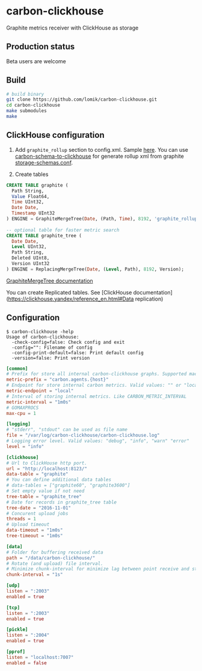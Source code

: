 # carbon-clickhouse
Graphite metrics receiver with ClickHouse as storage

## Production status
Beta users are welcome

## Build
```sh
# build binary
git clone https://github.com/lomik/carbon-clickhouse.git
cd carbon-clickhouse
make submodules
make
```

## ClickHouse configuration

1. Add `graphite_rollup` section to config.xml. Sample [here](https://github.com/yandex/ClickHouse/blob/master/dbms/src/Server/config.xml#L168). You can use [carbon-schema-to-clickhouse](https://github.com/bzed/carbon-schema-to-clickhouse) for generate rollup xml from graphite [storage-schemas.conf](http://graphite.readthedocs.io/en/latest/config-carbon.html#storage-schemas-conf).

2. Create tables
```sql
CREATE TABLE graphite ( 
  Path String,  
  Value Float64,  
  Time UInt32,  
  Date Date,  
  Timestamp UInt32
) ENGINE = GraphiteMergeTree(Date, (Path, Time), 8192, 'graphite_rollup');
 
-- optional table for faster metric search
CREATE TABLE graphite_tree (
  Date Date,
  Level UInt32,
  Path String,
  Deleted UInt8,
  Version UInt32
) ENGINE = ReplacingMergeTree(Date, (Level, Path), 8192, Version);
```

[GraphiteMergeTree documentation](https://github.com/yandex/ClickHouse/blob/master/dbms/include/DB/DataStreams/GraphiteRollupSortedBlockInputStream.h)

You can create Replicated tables. See [ClickHouse documentation](https://clickhouse.yandex/reference_en.html#Data replication)

## Configuration
```
$ carbon-clickhouse -help
Usage of carbon-clickhouse:
  -check-config=false: Check config and exit
  -config="": Filename of config
  -config-print-default=false: Print default config
  -version=false: Print version
```

```toml
[common]
# Prefix for store all internal carbon-clickhouse graphs. Supported macroses: {host}
metric-prefix = "carbon.agents.{host}"
# Endpoint for store internal carbon metrics. Valid values: "" or "local", "tcp://host:port", "udp://host:port"
metric-endpoint = "local"
# Interval of storing internal metrics. Like CARBON_METRIC_INTERVAL
metric-interval = "1m0s"
# GOMAXPROCS
max-cpu = 1

[logging]
# "stderr", "stdout" can be used as file name
file = "/var/log/carbon-clickhouse/carbon-clickhouse.log"
# Logging error level. Valid values: "debug", "info", "warn" "error"
level = "info"

[clickhouse]
# Url to ClickHouse http port. 
url = "http://localhost:8123/"
data-table = "graphite"
# You can define additional data tables
# data-tables = ["graphite60", "graphite3600"]
# Set empty value if not need
tree-table = "graphite_tree"
# Date for records in graphite_tree table
tree-date = "2016-11-01"
# Concurent upload jobs
threads = 1
# Upload timeout
data-timeout = "1m0s"
tree-timeout = "1m0s"

[data]
# Folder for buffering received data
path = "/data/carbon-clickhouse/"
# Rotate (and upload) file interval.
# Minimize chunk-interval for minimize lag between point receive and store
chunk-interval = "1s"

[udp]
listen = ":2003"
enabled = true

[tcp]
listen = ":2003"
enabled = true

[pickle]
listen = ":2004"
enabled = true

[pprof]
listen = "localhost:7007"
enabled = false
```
